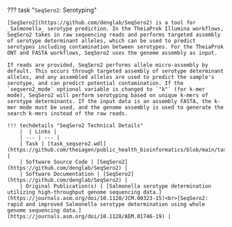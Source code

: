 ??? task "`SeqSero2`: Serotyping"

    [SeqSero2](https://github.com/denglab/SeqSero2) is a tool for _Salmonella_ serotype prediction. In the TheiaProk Illumina workflows, SeqSero2 takes in raw sequencing reads and performs targeted assembly of serotype determinant alleles, which can be used to predict serotypes including contamination between serotypes. For the TheiaProk ONT and FASTA workflows, SeqSero2 uses the genome assembly as input.

    If reads are provided, SeqSero2 performs allele micro-assembly by default. This occurs through targeted assembly of serotype determinant alleles, and any assembled alleles are used to predict the sample's serotype, and can predict potential contamination. If the `seqsero2_mode` optional variable is changed to `"k"` (for k-mer mode), SeqSero2 will perform serotyping based on unique k-mers of serotype determinants. If the input data is an assembly FASTA, the k-mer mode must be used, and the genome assembly is used to generate the search k-mers instead of the raw reads. 
       
    !!! techdetails "SeqSero2 Technical Details"
        |  | Links |
        | --- | --- |
        | Task | [task_seqsero2.wdl](https://github.com/theiagen/public_health_bioinformatics/blob/main/tasks/species_typing/salmonella/task_seqsero2.wdl) |
        | Software Source Code | [SeqSero2](https://github.com/denglab/SeqSero2) |
        | Software Documentation | [SeqSero2](https://github.com/denglab/SeqSero2) |
        | Original Publication(s) | [Salmonella serotype determination utilizing high-throughput genome sequencing data.](https://journals.asm.org/doi/10.1128/JCM.00323-15)<br>[SeqSero2: rapid and improved Salmonella serotype determination using whole genome sequencing data.](https://journals.asm.org/doi/10.1128/AEM.01746-19) |
